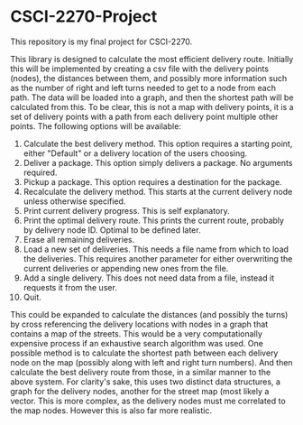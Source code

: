 # CSCI-2270-Project
This repository is my final project for CSCI-2270.

This library is designed to calculate the most efficient delivery route.
Initially this will be implemented by creating a csv file with the delivery points (nodes), the distances between them, and possibly more information such as the number of right and left turns needed to get to a node from each path.  The data will be loaded into a graph, and then the shortest path will be calculated from this.  To be clear, this is not a map with delivery points, it is a set of delivery points with a path from each delivery point multiple other points.
The following options will be available:

1. Calculate the best delivery method.  This option requires a starting point, either "Default" or a delivery location of the users choosing.
2. Deliver a package.  This option simply delivers a package. No arguments required.
3. Pickup a package.  This option requires a destination for the package.
4. Recalculate the delivery method.  This starts at the current delivery node unless otherwise specified.
5. Print current delivery progress.  This is self explanatory.
6. Print the optimal delivery route.  This prints the current route, probably by delivery node ID. Optimal to be defined later.
7. Erase all remaining deliveries.
8. Load a new set of deliveries. This needs a file name from which to load the deliveries.   This requires another parameter for either overwriting the current deliveries or appending new ones from the file.
9. Add a single delivery.  This does not need data from a file, instead it requests it from the user.
8. Quit.

This could be expanded to calculate the distances (and possibly the turns) by cross referencing the delivery locations with nodes in a graph that contains a map of the streets. This would be a very computationally expensive process if an exhaustive search algorithm was used.  One possible method is to calculate the shortest path between each delivery node on the map (possibly along with left and right turn numbers).  And then calculate the best delivery route from those, in a similar manner to the above system.  For clarity's sake, this uses two distinct data structures, a graph for the delivery nodes, another for the street map (most likely a vector.  This is more complex, as the delivery nodes must me correlated to the map nodes.  However this is also far more realistic.
